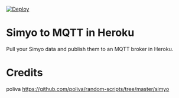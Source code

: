 [![Deploy](https://www.herokucdn.com/deploy/button.png)](https://heroku.com/deploy)

# Simyo to MQTT in Heroku

Pull your Simyo data and publish them to an MQTT broker in Heroku.

# Credits

poliva
https://github.com/poliva/random-scripts/tree/master/simyo
